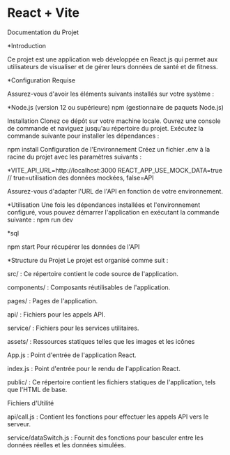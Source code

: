 # React + Vite

Documentation du Projet

*Introduction

Ce projet est une application web développée en React.js qui permet aux utilisateurs de visualiser et de gérer leurs données de santé et de fitness.

*Configuration Requise

Assurez-vous d'avoir les éléments suivants installés sur votre système :

*Node.js (version 12 ou supérieure)
npm (gestionnaire de paquets Node.js)

Installation
Clonez ce dépôt sur votre machine locale.
Ouvrez une console de commande et naviguez jusqu'au répertoire du projet.
Exécutez la commande suivante pour installer les dépendances :

npm install
Configuration de l'Environnement
Créez un fichier .env à la racine du projet avec les paramètres suivants :


*VITE_API_URL=http://localhost:3000
REACT_APP_USE_MOCK_DATA=true // true=utilisation des données mockées, false=API

Assurez-vous d'adapter l'URL de l'API en fonction de votre environnement.

*Utilisation
Une fois les dépendances installées et l'environnement configuré, vous pouvez démarrer l'application en exécutant la commande suivante :
npm run dev 

*sql

npm start
Pour récupérer les données de l'API 


*Structure du Projet
Le projet est organisé comme suit :

src/ : Ce répertoire contient le code source de l'application.

components/ : Composants réutilisables de l'application.

pages/ : Pages de l'application.

api/ : Fichiers pour les appels API.

service/ : Fichiers pour les services utilitaires.

assets/ : Ressources statiques telles que les images et les icônes

App.js : Point d'entrée de l'application React.

index.js : Point d'entrée pour le rendu de l'application React.

public/ : Ce répertoire contient les fichiers statiques de l'application, tels que l'HTML de base.

Fichiers d'Utilité

api/call.js : Contient les fonctions pour effectuer les appels API vers le serveur.

service/dataSwitch.js : Fournit des fonctions pour basculer entre les données réelles et les données simulées.

